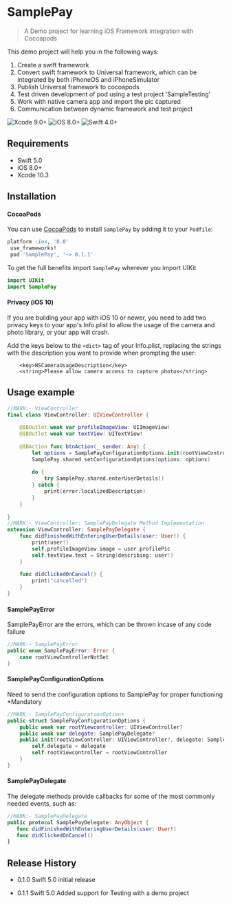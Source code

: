 # SamplePay
> A Demo project for learning iOS Framework integration with Cocoapods

This demo project will help you in the following ways:

1. Create a swift framework  
2. Convert swift framework to Universal framework, which can be integrated by both iPhoneOS and iPhoneSimulator
3. Publish Universal framework to cocoapods 
4. Test driven development of pod using a test project 'SampleTesting'
5. Work with native camera app and import the pic captured
6. Communication between dynamic framework and test project

![Xcode 9.0+](https://img.shields.io/badge/Xcode-10.3%2B-blue.svg)
![iOS 8.0+](https://img.shields.io/badge/iOS-12.4%2B-blue.svg)
![Swift 4.0+](https://img.shields.io/badge/Swift-5.0%2B-orange.svg)

## Requirements

- Swift 5.0
- iOS 8.0+
- Xcode 10.3

## Installation

#### CocoaPods
You can use [CocoaPods](http://cocoapods.org/) to install `SamplePay` by adding it to your `Podfile`:

```ruby
platform :ios, '8.0'
 use_frameworks!
 pod 'SamplePay', '~> 0.1.1'
```

To get the full benefits import `SamplePay` wherever you import UIKit

``` swift
import UIKit
import SamplePay
```
#### Privacy (iOS 10)

If you are building your app with iOS 10 or newer, you need to add two privacy keys to your app's Info.plist to allow the usage of the camera and photo library, or your app will crash. 

Add the keys below to the `<dict>` tag of your Info.plist, replacing the strings with the description you want to provide when prompting the user:

```
	<key>NSCameraUsageDescription</key>
	<string>Please allow camera access to capture photos</string>
```

## Usage example

```swift
//MARK:- ViewController
final class ViewController: UIViewController {
    
    @IBOutlet weak var profileImageView: UIImageView!
    @IBOutlet weak var textView: UITextView!
    
    @IBAction func btnAction(_ sender: Any) {
        let options = SamplePayConfigurationOptions.init(rootViewController: self, delegate: self)
        SamplePay.shared.setConfigurationOptions(options: options)
        
        do {
            try SamplePay.shared.enterUserDetails()
        } catch {
            print(error.localizedDescription)
        }
    }
    
}
//MARK:- ViewController: SamplePayDelegate Method Implementation
extension ViewController: SamplePayDelegate {
    func didFinishedWithEnteringUserDetails(user: User!) {
        print(user!)
        self.profileImageView.image = user.profilePic
        self.textView.text = String(describing: user!)
    }
    
    func didClickedOnCancel() {
        print("cancelled")
    }
}
```

#### SamplePayError 

SamplePayError are the errors, which can be thrown incase of any code failure

```swift
//MARK:- SamplePayError
public enum SamplePayError: Error {
    case rootViewControllerNotSet
}
```

#### SamplePayConfigurationOptions 

Need to send the configuration options to SamplePay for proper functioning
*Mandatory

```swift
//MARK:- SamplePayConfigurationOptions
public struct SamplePayConfigurationOptions {
    public weak var rootViewcontroller: UIViewController?
    public weak var delegate: SamplePayDelegate?
    public init(rootViewController: UIViewController?, delegate: SamplePayDelegate?) {
        self.delegate = delegate
        self.rootViewcontroller = rootViewController
    }
}
```

#### SamplePayDelegate 

The delegate methods provide callbacks for some of the most commonly needed events, such as:

```swift
//MARK:- SamplePayDelegate
public protocol SamplePayDelegate: AnyObject {
   func didFinishedWithEnteringUserDetails(user: User!)
   func didClickedOnCancel()
}
```

## Release History

* 0.1.0
  Swift 5.0 initial release

* 0.1.1
  Swift 5.0 Added support for Testing with a demo project
